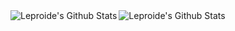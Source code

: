 <img align="left" alt="Leproide's Github Stats" src="https://github-readme-stats-git-master-leprechauns-projects-624f9105.vercel.app/api?username=Leproide&show_icons=true&hide_border=true&theme=transparent" />
<img align="left" alt="Leproide's Github Stats" src="https://github-readme-stats-git-master-leprechauns-projects-624f9105.vercel.app/api/top-langs/?username=Leproide&hide_progress=true&hide_border=true&theme=transparent" />
